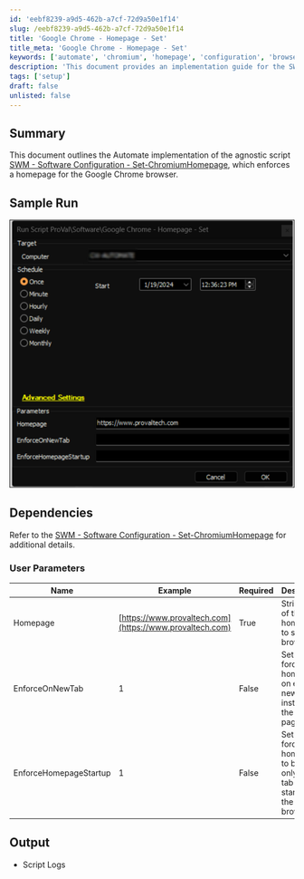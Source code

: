 ```yaml
---
id: 'eebf8239-a9d5-462b-a7cf-72d9a50e1f14'
slug: /eebf8239-a9d5-462b-a7cf-72d9a50e1f14
title: 'Google Chrome - Homepage - Set'
title_meta: 'Google Chrome - Homepage - Set'
keywords: ['automate', 'chromium', 'homepage', 'configuration', 'browser']
description: 'This document provides an implementation guide for the SWM - Software Configuration - Set-ChromiumHomepage script, designed to enforce a specific homepage for the Google Chrome browser in a ConnectWise Automate environment. It includes user parameters, dependencies, and sample output to assist in effective deployment.'
tags: ['setup']
draft: false
unlisted: false
---
```


## Summary

This document outlines the Automate implementation of the agnostic script [SWM - Software Configuration - Set-ChromiumHomepage](/docs/f07dd124-b64e-4906-8f33-5a2109ac73ab), which enforces a homepage for the Google Chrome browser.

## Sample Run

![Sample Run](../../../static/img/docs/eebf8239-a9d5-462b-a7cf-72d9a50e1f14/image_1.png)

## Dependencies

Refer to the [SWM - Software Configuration - Set-ChromiumHomepage](/docs/f07dd124-b64e-4906-8f33-5a2109ac73ab) for additional details.

### User Parameters

| Name                     | Example                              | Required | Description                                                          |
|--------------------------|--------------------------------------|----------|----------------------------------------------------------------------|
| Homepage                 | [https://www.provaltech.com](https://www.provaltech.com) | True     | String value of the homepage to set in the browser.                 |
| EnforceOnNewTab         | 1                                    | False    | Set to 1 to force the homepage on each new tab instead of the new tab page. |
| EnforceHomepageStartup   | 1                                    | False    | Set to 1 to force the homepage to be the only open tab at startup of the browser. |

## Output

- Script Logs

